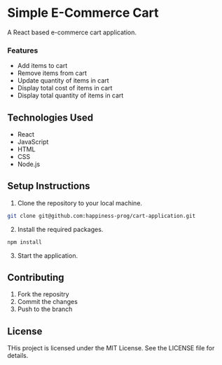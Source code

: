 # Simple E-Commerce Cart
A React based e-commerce cart application.

### Features
- Add items to cart
- Remove items from cart    
- Update quantity of items in cart
- Display total cost of items in cart
- Display total quantity of items in cart

## Technologies Used 
- React 
- JavaScript
- HTML
- CSS
- Node.js

## Setup Instructions 
1. Clone the repository to your local machine.
```bash 
git clone git@github.com:happiness-prog/cart-application.git
```
2. Install the required packages.
```bash 
npm install
```
3. Start the application.

## Contributing 
1. Fork  the repositry
2. Commit the changes
3. Push to the branch 



## License 
THis project is licensed under the MIT License. See the LICENSE file for details.